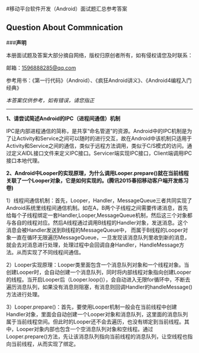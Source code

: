 #移动平台软件开发（Android）面试题汇总参考答案

## Question About Commnication

###**声明**

本册面试题及答案大部分摘自网络，版权归原创者所有，如有侵权请您及时联系：

邮箱：1596888285@qq.com

参考用书：《第一行代码》（Android）、《疯狂Android讲义》、《Android4编程入门经典》

*本答案仅供参考，如有错误，请您指正*


---
**1、请尝试简述Android的IPC（进程间通信）机制**

IPC是内部进程通信的简称，是共享“命名管道”的资源。Android中的IPC机制是为了让Activity和Service之间可以随时的进行交互，故在Android中该机制只适用于Activity和Service之间的通信，类似于远程方法调用，类似于C/S模式的访问。通过定义AIDL接口文件来定义IPC接口。Servicer端实现IPC接口，Client端调用IPC接口本地代理。

**2、Android中Looper的实现原理，为什么调用Looper.prepare()就在当前线程关联了一个Looper对象，它是如何实现的。(腾讯2015春招移动客户端开发练习卷)**

1）线程间通信机制：首先，Looper，Handler，MessageQueue三者共同实现了Android系统里线程间通信机制。如在A，B两个子线程之间需要传递消息，首先给每个子线程绑定一套Handler,Looper,MessageQueue机制，然后这三个对象都与各自的线程对应。然后A线程通过调用B线程的Handler对象，发送消息。这个消息会被Handler发送到B线程的MessageQueue中， 而属于B线程的Looper对象一直在循环无限遍历MessageQueue，一旦发现该消息队列里收到新的消息，就会去对消息进行处理，处理过程中会回调自身Handler，HandleMessage方法。从而实现了不同线程间通信。

2）Looper实现原理：Looper类里面包含一个消息队列对象和一个线程对象。当创建Looper时，会自动创建一个消息队列，同时将内部线程对象指向创建Looper的线程。当开启Looper后（Looper.loop()），会自动进入无限for循环中，不断去遍历消息队列，如果没有消息则阻塞，有消息则回调Handler的handleMessage()方法进行处理。

3）Looper.prepare()：首先，要使用Looper机制一般会在当前线程中创建Handler对象，里面会自动创建一个Looper对象和消息队列，这里面的消息队列属于当前线程空间。但此时的Looper还不会去遍历，也没有绑定到当前线程。其中，Looper对象内部也包含一个空消息队列对象和空线程。通过Looper.prepare()方法，先让该消息队列指向当前线程的消息队列，让空线程也指向当前线程，从而实现了绑定。

